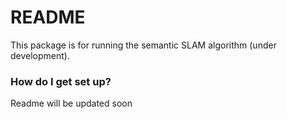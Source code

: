 # README #

This package is for running the semantic SLAM algorithm (under development).

### How do I get set up? ###

Readme will be updated soon